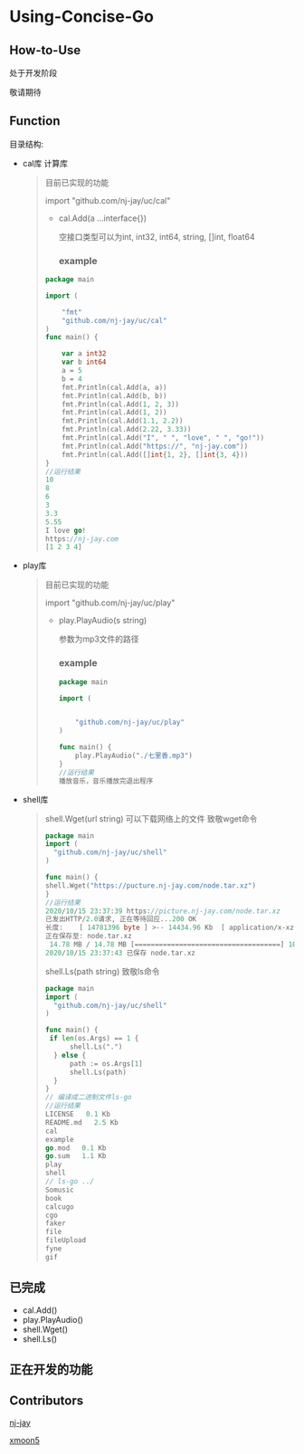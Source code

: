 # Using-Concise-Go

## How-to-Use


处于开发阶段

敬请期待

## Function

目录结构:

* cal库 计算库 

  > 目前已实现的功能
  >
  > import "github.com/nj-jay/uc/cal"
  >
  > * cal.Add(a ...interface{}) 
  >
  >   空接口类型可以为int, int32, int64, string, []int, float64
  >
  >   ### example
  >
  > ```go
  > package main
  > 
  > import (
  > 
  >     "fmt"
  >     "github.com/nj-jay/uc/cal"
  > )
  > func main() {
  > 
  >     var a int32
  >     var b int64
  >     a = 5
  >     b = 4
  >     fmt.Println(cal.Add(a, a))
  >     fmt.Println(cal.Add(b, b))
  >     fmt.Println(cal.Add(1, 2, 3))
  >     fmt.Println(cal.Add(1, 2))
  >     fmt.Println(cal.Add(1.1, 2.2))
  >     fmt.Println(cal.Add(2.22, 3.33))
  >     fmt.Println(cal.Add("I", " ", "love", " ", "go!"))
  >     fmt.Println(cal.Add("https://", "nj-jay.com"))
  >     fmt.Println(cal.Add([]int{1, 2}, []int{3, 4}))
  > }
  > //运行结果
  > 10
  > 8
  > 6
  > 3
  > 3.3
  > 5.55
  > I love go!
  > https://nj-jay.com
  > [1 2 3 4]
  > ```
  >

* play库

  > 目前已实现的功能
  >
  > import "github.com/nj-jay/uc/play"
  >
  > * play.PlayAudio(s string) 
  >
  >   参数为mp3文件的路径
  >
  >   ### example
  >
  >   ```go
  >   package main
  >   
  >   import (
  >   
  >
  >       "github.com/nj-jay/uc/play"
  >   )
  >   
  >   func main() {
  >       play.PlayAudio("./七里香.mp3")
  >   }
  >   //运行结果
  >   播放音乐，音乐播放完退出程序
  >   ```

* shell库

    > shell.Wget(url string) 可以下载网络上的文件 致敬wget命令
    >
    > ```go
    > package main
    > import (
    > 	"github.com/nj-jay/uc/shell"
    > )
    > 
    > func main() {
    > shell.Wget("https://pucture.nj-jay.com/node.tar.xz")
    > }
    > //运行结果
    > 2020/10/15 23:37:39 https://picture.nj-jay.com/node.tar.xz
    > 已发出HTTP/2.0请求, 正在等待回应...200 OK
    > 长度:	 [ 14781396 byte ] >-- 14434.96 Kb 	[ application/x-xz ]
    > 正在保存至: node.tar.xz
    >  14.78 MB / 14.78 MB [====================================] 100.00% 5.81 MB/s 2s
    > 2020/10/15 23:37:43 已保存 node.tar.xz
    > ```
    >
    > shell.Ls(path string) 致敬ls命令
    >
    > ```go
    > package main
    > import (
    > 	"github.com/nj-jay/uc/shell"
    > )
    > 
    > func main() {
    >  if len(os.Args) == 1 {
    > 		shell.Ls(".")
    > 	} else {
    > 		path := os.Args[1]
    > 		shell.Ls(path)
    > 	}
    > }
    > // 编译成二进制文件ls-go
    > //运行结果 
    > LICENSE   0.1 Kb
    > README.md   2.5 Kb
    > cal
    > example
    > go.mod   0.1 Kb
    > go.sum   1.1 Kb
    > play
    > shell
    > // ls-go ../
    > Somusic
    > book
    > calcugo
    > cgo
    > faker
    > file
    > fileUpload
    > fyne
    > gif
    > ```



## 已完成

* cal.Add()
* play.PlayAudio()
* shell.Wget()
* shell.Ls()

## 正在开发的功能



## Contributors

[nj-jay](https://github.com/nj-jay)

[xmoon5](https://github.com/xmoon5)
